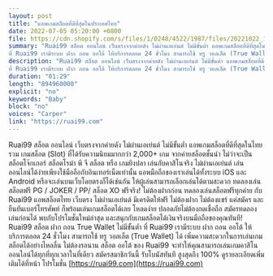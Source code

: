 ```yaml
---
layout: post
title: "แอพเกมสล็อตที่ดีที่สุดในประเทศไทย"
date: 2022-07-05 05:20:00 +0800
file: https://cdn.shopify.com/s/files/1/0248/4522/1987/files/20221022_1.mp3?v=1666399141
summary: "Ruai99 สล็อต ออนไลน์ เว็บตรงจากค่ายดัง ไม่ผ่านเอเย่นต์ ไม่มีขั้นต่ำ แอพเกมสล็อตที่ดีที่สุดในไทย รวม เกมสล็อต (Slot) ที่ได้รับความนิยมมากกว่า 2,000+ เกม จากค่ายสล็อตชั้นนำ ไม่ว่าจะเป็น สล็อตโจ๊กเกอร์ สล็อตโรม่า พี จี สล็อต หรือ เกมยิงปลา เล่นกับคาสิโนจริง ไม่ผ่านเอเย่นต์ เล่นออนไลน์ได้ง่ายเพียงใช้มือถือกับอินเทอร์เน็ตเท่านั้น แอพมือถือของเราเล่นได้ทั้งระบบ iOS และ Android หรือจะเล่นบนเว็บโดยตรงก็ได้เช่นกัน ให้ผู้เล่นสามารถเลือกเล่นได้ตามสะดวก ทดลองเล่นสล็อตฟรี PG / JOKER / PP/ สล็อต XO ฟรีจริง! ไม่ต้องฝากก่อน ทดลองเล่นสล็อตฟรีทุกค่าย กับ Ruai99 แอพสล็อตไทย เว็บตรง ไม่ผ่านเอเย่นต์ มีเครดิตให้ฟรี ไม่ต้องฝาก ไม่ต้องแชร์ แค่สมัคร และ ยืนยันเบอร์โทรศัพท์ ก็พร้อมเล่นเกมสล็อตได้เลย โหลดง่าย ปลอดภัยไม่ต้องกดเชื่อถือ สมัครทดลองเล่นก่อนได้ พบกับโปรโมชั่นใหม่ล่าสุด และสนุกกับเกมสล็อตได้เงินจริงบนมือถือของคุณทันที! Ruai99 สล็อต ฝาก ถอน True Wallet ไม่มีขั้นต่ำ
ที่ Ruai99 เรามีระบบ ฝาก ถอน ออโต้ ให้บริการตลอด 24 ชั่วโมง สามารถใช้ ทรู วอลเล็ต (True Wallet) ได้ เพิ่มความสะดวกในการเล่นเกมสล็อตได้อย่างไหลลื่น ไม่ต้องรอนาน สล็อต ออโต้ ของ Ruai99 จะทำให้คุณสามารถเล่นเกมคาสิโนออนไลน์ได้ทุกที่ทุกเวลาในที่เดียว สมัครสมาชิกวันนี้ รับโบนัสทันที สูงสุดถึง 100% ดูรายละเอียดเพิ่มเติมได้ที่หน้า โปรโมชั่น"
description: "Ruai99 สล็อต ออนไลน์ เว็บตรงจากค่ายดัง ไม่ผ่านเอเย่นต์ ไม่มีขั้นต่ำ แอพเกมสล็อตที่ดีที่สุดในไทย รวม เกมสล็อต (Slot) ที่ได้รับความนิยมมากกว่า 2,000+ เกม จากค่ายสล็อตชั้นนำ ไม่ว่าจะเป็น สล็อตโจ๊กเกอร์ สล็อตโรม่า พี จี สล็อต หรือ เกมยิงปลา เล่นกับคาสิโนจริง ไม่ผ่านเอเย่นต์ เล่นออนไลน์ได้ง่ายเพียงใช้มือถือกับอินเทอร์เน็ตเท่านั้น แอพมือถือของเราเล่นได้ทั้งระบบ iOS และ Android หรือจะเล่นบนเว็บโดยตรงก็ได้เช่นกัน ให้ผู้เล่นสามารถเลือกเล่นได้ตามสะดวก ทดลองเล่นสล็อตฟรี PG / JOKER / PP/ สล็อต XO ฟรีจริง! ไม่ต้องฝากก่อน ทดลองเล่นสล็อตฟรีทุกค่าย กับ Ruai99 แอพสล็อตไทย เว็บตรง ไม่ผ่านเอเย่นต์ มีเครดิตให้ฟรี ไม่ต้องฝาก ไม่ต้องแชร์ แค่สมัคร และ ยืนยันเบอร์โทรศัพท์ ก็พร้อมเล่นเกมสล็อตได้เลย โหลดง่าย ปลอดภัยไม่ต้องกดเชื่อถือ สมัครทดลองเล่นก่อนได้ พบกับโปรโมชั่นใหม่ล่าสุด และสนุกกับเกมสล็อตได้เงินจริงบนมือถือของคุณทันที! Ruai99 สล็อต ฝาก ถอน True Wallet ไม่มีขั้นต่ำ
ที่ Ruai99 เรามีระบบ ฝาก ถอน ออโต้ ให้บริการตลอด 24 ชั่วโมง สามารถใช้ ทรู วอลเล็ต (True Wallet) ได้ เพิ่มความสะดวกในการเล่นเกมสล็อตได้อย่างไหลลื่น ไม่ต้องรอนาน สล็อต ออโต้ ของ Ruai99 จะทำให้คุณสามารถเล่นเกมคาสิโนออนไลน์ได้ทุกที่ทุกเวลาในที่เดียว สมัครสมาชิกวันนี้ รับโบนัสทันที สูงสุดถึง 100% ดูรายละเอียดเพิ่มเติมได้ที่หน้า โปรโมชั่น <a href='https://ruai99.com'>https://ruai99.com</a>"
duration: "01:29"
length: "894960000"
explicit: "no"
keywords: "Baby"
block: "no"
voices: "Carper"
link: "https://ruai99.com"
---
```


Ruai99 สล็อต ออนไลน์ เว็บตรงจากค่ายดัง ไม่ผ่านเอเย่นต์ ไม่มีขั้นต่ำ แอพเกมสล็อตที่ดีที่สุดในไทย รวม เกมสล็อต (Slot) ที่ได้รับความนิยมมากกว่า 2,000+ เกม จากค่ายสล็อตชั้นนำ ไม่ว่าจะเป็น สล็อตโจ๊กเกอร์ สล็อตโรม่า พี จี สล็อต หรือ เกมยิงปลา เล่นกับคาสิโนจริง ไม่ผ่านเอเย่นต์ เล่นออนไลน์ได้ง่ายเพียงใช้มือถือกับอินเทอร์เน็ตเท่านั้น แอพมือถือของเราเล่นได้ทั้งระบบ iOS และ Android หรือจะเล่นบนเว็บโดยตรงก็ได้เช่นกัน ให้ผู้เล่นสามารถเลือกเล่นได้ตามสะดวก ทดลองเล่นสล็อตฟรี PG / JOKER / PP/ สล็อต XO ฟรีจริง! ไม่ต้องฝากก่อน ทดลองเล่นสล็อตฟรีทุกค่าย กับ Ruai99 แอพสล็อตไทย เว็บตรง ไม่ผ่านเอเย่นต์ มีเครดิตให้ฟรี ไม่ต้องฝาก ไม่ต้องแชร์ แค่สมัคร และ ยืนยันเบอร์โทรศัพท์ ก็พร้อมเล่นเกมสล็อตได้เลย โหลดง่าย ปลอดภัยไม่ต้องกดเชื่อถือ สมัครทดลองเล่นก่อนได้ พบกับโปรโมชั่นใหม่ล่าสุด และสนุกกับเกมสล็อตได้เงินจริงบนมือถือของคุณทันที! Ruai99 สล็อต ฝาก ถอน True Wallet ไม่มีขั้นต่ำ
ที่ Ruai99 เรามีระบบ ฝาก ถอน ออโต้ ให้บริการตลอด 24 ชั่วโมง สามารถใช้ ทรู วอลเล็ต (True Wallet) ได้ เพิ่มความสะดวกในการเล่นเกมสล็อตได้อย่างไหลลื่น ไม่ต้องรอนาน สล็อต ออโต้ ของ Ruai99 จะทำให้คุณสามารถเล่นเกมคาสิโนออนไลน์ได้ทุกที่ทุกเวลาในที่เดียว สมัครสมาชิกวันนี้ รับโบนัสทันที สูงสุดถึง 100% ดูรายละเอียดเพิ่มเติมได้ที่หน้า โปรโมชั่น [https://ruai99.com](https://ruai99.com)
